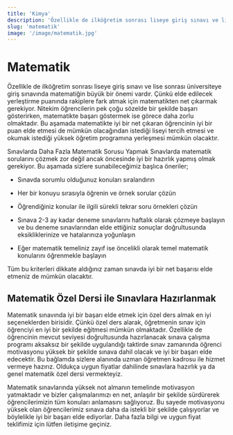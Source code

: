```yaml
---
title: 'Kimya'
description: 'Özellikle de ilköğretim sonrası liseye giriş sınavı ve lise sonrası üniversiteye giriş sınavında matematiğin büyük bir önemi vardır.'
slug: 'matematik'
image: '/image/matematik.jpg'
---
```

# Matematik
Özellikle de ilköğretim sonrası liseye giriş sınavı ve lise sonrası üniversiteye giriş sınavında matematiğin büyük bir önemi vardır. Çünkü elde edilecek yerleştirme puanında rakiplere fark atmak için matematikten net çıkarmak gerekiyor. Nitekim öğrencilerin pek çoğu sözelde bir şekilde başarı gösterirken, matematikte başarı göstermek ise görece daha zorlu olmaktadır. Bu aşamada matematikte iyi bir net çıkaran öğrencinin iyi bir puan elde etmesi de mümkün olacağından istediği liseyi tercih etmesi ve okumak istediği yüksek öğretim programına yerleşmesi mümkün olacaktır.

Sınavlarda Daha Fazla Matematik Sorusu Yapmak
Sınavlarda matematik sorularını çözmek zor değil ancak öncesinde iyi bir hazırlık yapmış olmak gerekiyor. Bu aşamada sizlere sunabileceğimiz başlıca öneriler;

- Sınavda sorumlu olduğunuz konuları sıralandırın

- Her bir konuyu sırasıyla öğrenin ve örnek sorular çözün

- Öğrendiğiniz konular ile ilgili sürekli tekrar soru örnekleri çözün

- Sınava 2-3 ay kadar deneme sınavlarını haftalık olarak çözmeye başlayın ve bu deneme sınavlarından elde ettiğiniz sonuçlar doğrultusunda eksikliklerinize ve hatalarınıza yoğunlaşın

- Eğer matematik temeliniz zayıf ise öncelikli olarak temel matematik konularını öğrenmekle başlayın

Tüm bu kriterleri dikkate aldığınız zaman sınavda iyi bir net başarısı elde etmeniz de mümkün olacaktır.

## Matematik Özel Dersi ile Sınavlara Hazırlanmak
Matematik sınavında iyi bir başarı elde etmek için özel ders almak en iyi seçeneklerden birisidir. Çünkü özel ders alarak, öğretmenin sınav için öğrenciyi en iyi bir şekilde eğitmesi mümkün olmaktadır. Özellikle de öğrencinin mevcut seviyesi doğrultusunda hazırlanacak sınava çalışma programı aksaksız bir şekilde uygulandığı taktirde sınav zamanında öğrenci motivasyonu yüksek bir şekilde sınava dahil olacak ve iyi bir başarı elde edecektir. Bu bağlamda sizlere alanında uzman öğretmen kadrosu ile hizmet vermeye hazırız. Oldukça uygun fiyatlar dahilinde sınavlara hazırlık ya da genel matematik özel dersi vermekteyiz.

Matematik sınavlarında yüksek not almanın temelinde motivasyon yatmaktadır ve bizler çalışmalarımızı en net, anlaşılır bir şekilde sürdürerek öğrencilerimizin tüm konuları anlamasını sağlıyoruz. Bu sayede motivasyonu yüksek olan öğrencilerimiz sınava daha da istekli bir şekilde çalışıyorlar ve böylelikle iyi bir başarı elde ediyorlar. Daha fazla bilgi ve uygun fiyat teklifimiz için lütfen iletişime geçiniz.
